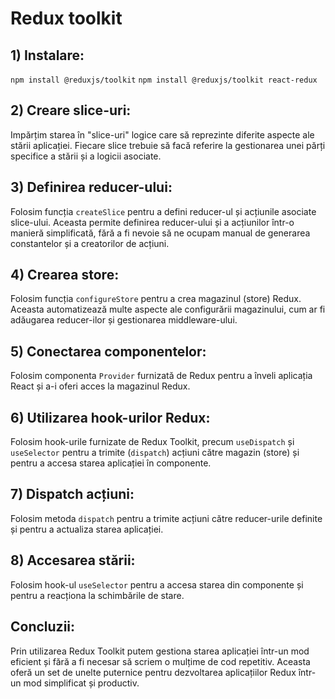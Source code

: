 # Redux toolkit

## 1) Instalare: 
`npm install @reduxjs/toolkit`
`npm install @reduxjs/toolkit react-redux`

## 2) Creare slice-uri: 
Impărțim starea în "slice-uri" logice care să reprezinte diferite aspecte ale stării aplicației. Fiecare slice trebuie să facă referire la gestionarea unei părți specifice a stării și a logicii asociate.

## 3) Definirea reducer-ului: 
Folosim funcția `createSlice` pentru a defini reducer-ul și acțiunile asociate slice-ului. Aceasta permite definirea reducer-ului și a acțiunilor într-o manieră simplificată, fără a fi nevoie să ne ocupam manual de generarea constantelor și a creatorilor de acțiuni.

## 4) Crearea store: 
Folosim funcția `configureStore` pentru a crea magazinul (store) Redux. Aceasta automatizează multe aspecte ale configurării magazinului, cum ar fi adăugarea reducer-ilor și gestionarea middleware-ului.

## 5) Conectarea componentelor:
Folosim componenta `Provider` furnizată de Redux pentru a înveli aplicația React și a-i oferi acces la magazinul Redux.

## 6) Utilizarea hook-urilor Redux: 
Folosim hook-urile furnizate de Redux Toolkit, precum `useDispatch` și `useSelector` pentru a trimite (`dispatch`) acțiuni către magazin (store) și pentru a accesa starea aplicației în componente.

## 7) Dispatch acțiuni: 
Folosim metoda `dispatch` pentru a trimite acțiuni către reducer-urile definite și pentru a actualiza starea aplicației.

## 8) Accesarea stării: 
Folosim hook-ul `useSelector` pentru a accesa starea din componente și pentru a reacționa la schimbările de stare.

## Concluzii:
Prin utilizarea Redux Toolkit putem gestiona starea aplicației într-un mod eficient și fără a fi necesar să scriem o mulțime de cod repetitiv. Aceasta oferă un set de unelte puternice pentru dezvoltarea aplicațiilor Redux într-un mod simplificat și productiv.
